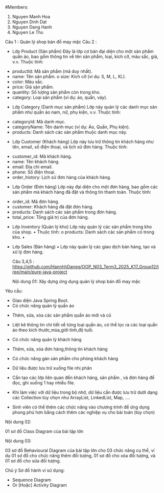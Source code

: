 #Members:
1. Nguyen Manh Hoa
2. Nguyen Dinh Dat
3. Nguyen Dang Hanh
4. Nguyen Le Thu

Câu 1 : Quản lý shop bán đồ may mặc
Câu 2 :
+ Lớp Product (Sản phẩm) Đây là lớp cơ bản đại diện cho một sản phẩm quần áo, bao gồm thông tin về tên sản phẩm, loại, kích cỡ, màu sắc, giá, v.v.
Thuộc tính:
- productId: Mã sản phẩm (mã duy nhất).
- name: Tên sản phẩm. o size: Kích cỡ (ví dụ: S, M, L, XL).
- color: Màu sắc.
- price: Giá sản phẩm.
- quantity: Số lượng sản phẩm còn trong kho.
- category: Loại sản phẩm (ví dụ: áo, quần, váy).
+ Lớp Category (Danh mục sản phẩm) Lớp này quản lý các danh mục sản phẩm như quần áo nam, nữ, phụ kiện, v.v.
Thuộc tính:
- categoryId: Mã danh mục.
- categoryName: Tên danh mục (ví dụ: Áo, Quần, Phụ kiện).
- products: Danh sách các sản phẩm thuộc danh mục này.
+ Lớp Customer (Khách hàng) Lớp này lưu trữ thông tin khách hàng như tên, email, số điện thoại, và lịch sử đơn hàng.
Thuộc tính:
- customer_id: Mã khách hàng.
- name: Tên khách hàng.
- email: Địa chỉ email.
- phone: Số điện thoại.
- order_history: Lịch sử đơn hàng của khách hàng.
+ Lớp Order (Đơn hàng) Lớp này đại diện cho một đơn hàng, bao gồm các sản phẩm mà khách hàng đã đặt và thông tin thanh toán.
Thuộc tính:
- order_id: Mã đơn hàng.
- customer: Khách hàng đã đặt đơn hàng.
- products: Danh sách các sản phẩm trong đơn hàng.
- total_price: Tổng giá trị của đơn hàng.
+ Lớp Inventory (Quản lý kho) Lớp này quản lý các sản phẩm trong kho của shop. •
Thuộc tính:
o products: Danh sách các sản phẩm có trong kho. •
+ Lớp Sales (Bán hàng) • Lớp này quản lý các giao dịch bán hàng, tạo và xử lý đơn hàng.

  Câu 3,4,5 : https://github.com/HannhhDangg/OOP_N03_Term3_2025_K17_Group12/tree/main/pure-java-project

  Nội dung 01:
Xây dựng ứng dụng quản lý shop bán đồ may mặc

Yêu cầu:
- Giao diện Java Spring Boot.
- Có chức năng quản lý quần áo

+ Thêm, sửa, xóa các sản phẩm quần áo mới và cũ

+ Liệt kê thông tin chi tiết về từng loại quần áo, có thể lọc ra các loại quần áo theo kích thước,mùa,giới tính,độ tuổi.
  
- Có chức năng quản lý khách hàng
+ Thêm, sửa, xóa đơn hàng,thông tin khách hàng
- Có chức năng gán sản phẩm cho phòng khách hàng

- Dữ liệu được lưu trữ xuống file nhị phân

+ Cần tạo các lớp liên quan đến khách hàng, sản phẩm , và đơn hàng để đọc, ghi xuống 1 hay nhiều file.

- Khi làm việc với dữ liệu trong bộ nhớ, dữ liệu cần được lưu trữ dưới dạng các Collection tùy chọn như ArrayList, LinkedList, Map, ....

- Sinh viên có thể thêm các chức năng vào chương trình để ứng dụng phong phú hơn bằng cách thêm các nghiệp vụ cho bài toán (tùy chọn)

Nội dung 02:

01 sơ đồ Class Diagram của bài tập lớn


Nội dung 03:


03 sơ đồ Behavioural Diagram của bài tập lớn cho 03 chức năng cụ thể, ví dụ 01 sơ đồ cho chức năng thêm đối tượng, 01 sơ đồ cho xóa đối tượng, và 01 sơ đồ cho sửa đối tượng. 

Chú ý Sơ đồ hành vi sử dụng: 
+ Sequence Diagram
+ Or [Hoặc] Activity Diagram



